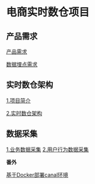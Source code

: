 # 电商实时数仓项目

## 产品需求

[产品需求](docs/产品需求.md)

[数据埋点需求](docs/数据埋点需求.md)

## 实时数仓架构

[1.项目简介](docs/项目简介.md)

[2.实时数仓架构](docs/实时数仓架构.md)

## 数据采集

[1.业务数据采集](docs/业务数据采集.md)
[2.用户行为数据采集]()

**番外**

[基于Docker部署canal环境](docs/基于docker部署canal环境.md)
